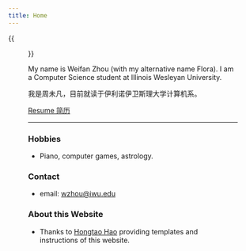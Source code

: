```yaml
---
title: Home
---
```


{{<figure src="Weifan.jpg" title="Photo taken by my friend in 2024, Canada (照片由朋友拍摄于2024年)" width="450">}}

My name is Weifan Zhou (with my alternative name Flora). I am a Computer Science student at Illinois Wesleyan University.   

我是周未凡，目前就读于伊利诺伊卫斯理大学计算机系。  

<a href = "Resume -- Weifan Zhou.pdf" target = "_blank"> Resume 简历<a>

---

### Hobbies
- Piano, computer games, astrology. 

### Contact
- email: wzhou@iwu.edu

### About this Website
- Thanks to <a href = "https://hongtaoh.com/" target = "_blank">Hongtao Hao</a> providing templates and instructions of this website.